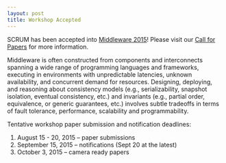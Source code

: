 ```yaml
---
layout: post
title: Workshop Accepted
---
```


SCRUM has been accepted into [Middleware 2015](http://2015.middleware-conference.org/)! Please visit our [Call for Papers](/cfp) for more information.

Middleware is often constructed from components and interconnects
spanning a wide range of programming languages and frameworks,
executing in environments with unpredictable latencies, unknown
availability, and concurrent demand for resources. Designing,
deploying, and reasoning about consistency models (e.g.,
serializability, snapshot isolation, eventual consistency, etc.) and
invariants (e.g., partial order, equivalence, or generic guarantees,
etc.) involves subtle tradeoffs in terms of fault tolerance,
performance, scalability and programmability.

Tentative workshop paper submission and notification deadlines:

1. August 15 - 20, 2015 – paper submissions
2. September 15, 2015 – notifications (Sept 20 at the latest)
3. October 3, 2015 – camera ready papers

